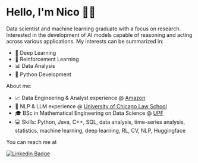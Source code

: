 # Hello, I'm Nico 👋🏻

Data scientist and machine learning graduate with a focus on research. Interested in the development of AI models capable of reasoning and acting across various applications.
My interests can be summarized in:
- 🧠 Deep Learning
- 🤖 Reinforcement Learning
- 📊 Data Analysis
- 🐍 Python Development
  
About me:
- 📈 Data Engineering & Analyst experience @ [Amazon](https://www.amazon.com/ "Amazon.com. Spend less. Smile more.")
- 🤖 NLP & LLM experience @ [University of Chicago Law School](https://www.law.uchicago.edu/)
- 🎓 BSc in Mathematical Engineering on Data Science @ [UPF](https://www.upf.edu/en/web/etic/grau-en-enginyeria-matematica-ciencia-de-dades)
- 💻 Skills: Python, Java, C++, SQL, data analysis, time-series analysis, statistics, machine learning, deep learning, RL, CV, NLP, Huggingface

You can reach me at 

[![Linkedin Badge](https://img.shields.io/badge/-niicovila-blue?style=flat-square&logo=Linkedin&logoColor=white&link=[https://www.linkedin.com/in/niicovila/])](https://www.linkedin.com/in/niicovila/)
